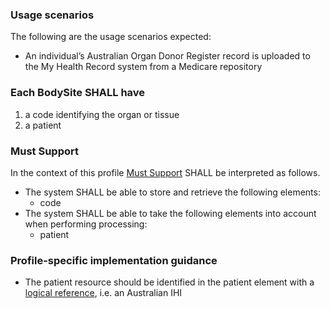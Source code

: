 ### Usage scenarios
The following are the usage scenarios expected:
* An individual’s Australian Organ Donor Register record is uploaded to the My Health Record system from a Medicare repository


### Each BodySite SHALL have
1. a code identifying the organ or tissue
1. a patient


### Must Support
In the context of this profile [Must Support](http://hl7.org/fhir/STU3/conformance-rules.html#mustSupport) SHALL be interpreted as follows.
* The system SHALL be able to store and retrieve the following elements:
    * code
* The system SHALL be able to take the following elements into account when performing processing:
    * patient


### Profile-specific implementation guidance
* The patient resource should be identified in the patient element with a [logical reference](https://www.hl7.org/fhir/STU3/references.html#logical), i.e. an Australian IHI

